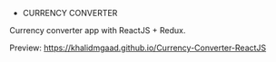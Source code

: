 - CURRENCY CONVERTER

Currency converter app with ReactJS + Redux.

Preview: https://khalidmgaad.github.io/Currency-Converter-ReactJS
